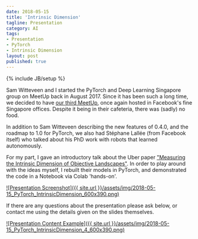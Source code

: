 ```yaml
---
date: 2018-05-15
title: 'Intrinsic Dimension'
tagline: Presentation
category: AI
tags:
- Presentation
- PyTorch
- Intrinsic Dimension
layout: post
published: true
---
```

{% include JB/setup %}

Sam Witteveen and I started the PyTorch and Deep Learning Singapore group on MeetUp back in August 2017.  Since it
has been such a long time, we decided to 
have [our third MeetUp](https://www.meetup.com/PyTorch-and-Deep-Learning-Singapore/events/250567010/), once 
again hosted in Facebook's fine Singapore offices.  Despite it being in their cafeteria, 
there was (sadly) no food.

In addition to Sam Witteveen describing the new features of 0.4.0, and the roadmap to 1.0 for PyTorch,
we also had St&eacute;phane Lall&eacute;e (from Facebook itself) who talked about his PhD work with 
robots that learned autonomously.

For my part, I gave an introductory talk about the Uber paper 
["Measuring the Intrinsic Dimension of Objective Landscapes"](https://arxiv.org/abs/1804.08838).  In order to 
play around with the ideas myself, I rebuilt their models in PyTorch, 
and demonstrated the code in a Notebook via Colab 'hands-on'.

<a href="http://redcatlabs.com/2018-05-15_PyTorch_IntrinsicDimension/" target="_blank">
![Presentation Screenshot]({{ site.url }}/assets/img/2018-05-15_PyTorch_IntrinsicDimension_600x390.png)
</a>

If there are any questions about the presentation please ask below, 
or contact me using the details given on the slides themselves.

<a href="http://redcatlabs.com/2018-05-15_PyTorch_IntrinsicDimension/#/4" target="_blank">
![Presentation Content Example]({{ site.url }}/assets/img/2018-05-15_PyTorch_IntrinsicDimension_4_600x390.png)
</a>

